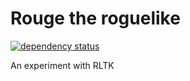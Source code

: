 # Rouge the roguelike
[![dependency status](https://deps.rs/repo/github/bofh69/rouge/status.svg)](https://deps.rs/repo/github/bofh69/rouge)


An experiment with RLTK
